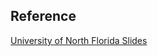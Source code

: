 



## Reference

[University of North Florida Slides](https://www.unf.edu/public/cop4610/ree/Notes/PPT/PPT8E/CH%2004%20-OS8e.pdf)